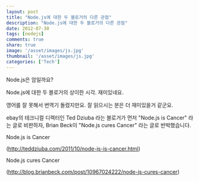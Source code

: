 ```yaml
---
layout: post
title: "Node.js에 대한 두 블로거의 다른 관점"
description: "Node.js에 대한 두 블로거의 다른 관점"
date: 2012-07-30
tags: [nodejs]
comments: true
share: true
image: '/asset/images/js.jpg'
thumbnail: '/asset/images/js.jpg'
categories: ['Tech']
---
```


Node.js은 암일까요?

Node.js에 대한 두 블로거의 상이한 시각. 재미있네요.

영어를 잘 못해서 번역기 돌렸지만요. 잘 읽으시는 분은 더 재미있을거 같군요.

ebay의 테크니컬 디렉터인 Ted Dziuba 라는 블로거가 먼저 "Node.js is Cancer" 라는 글로 비판하자, Brian Beck이 "Node.js cures Cancer" 라는 글로 반박했습니다.

Node.js is Cancer

(http://teddziuba.com/2011/10/node-js-is-cancer.html)

Node.js cures Cancer

(http://blog.brianbeck.com/post/10967024222/node-js-cures-cancer)